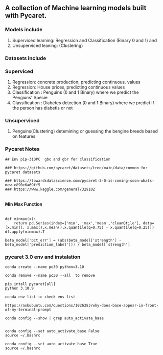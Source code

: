 

## A collection of Machine learning models built with Pycaret.

###  Models include 
1.  Superviced learning:  Regression and Classification (Binary 0 and 1) and 
2.  Unsuperviced leaning:  (Clustering)

### Datasets include

### Superviced
1.   Regression:   concrete production, predicting continuous. values
2.   Regression: House prices, predicting continuous values
3.   Classification : Penguins (0 and 1 Binary) where we predict the Pengiuns' Specie
4.   Classification : Diabetes detection  (0 and 1 Binary) where we predict if the person has diabetis or not


### Unsuperviced 
1.   Penguins(Clustering) detemining or guessing the bengine breeds based on features 


###  Pycaret Notes

```
## Env pip-310PC  gbc and gbr for classification

### https://github.com/pycaret/datasets/tree/main/data/common for pycaret datasets

### https://towardsdatascience.com/pycaret-3-0-is-coming-soon-whats-new-e890e6a69ff5
### https://www.kaggle.com/general/329102


```
#### Min Max Function
```

def minmax(x):
    return pd.Series(index=['min', 'max','mean','cleanQtile'], data=[x.min(), x.max(),x.mean(),x.quantile(q=0.75) - x.quantile(q=0.25)])
df.apply(minmax).T

```
```
beta_model['pct_err'] = (abs(beta_model['strength'] - beta_model['prediction_label'])) / beta_model['strength']

```
### pycaret 3.0 env and instalation 

```
conda create --name pc30 python=3.10

conda remove --name pc30 --all  to remove

pip intall pycaret[all]
python 3.10.9

conda env list to check env list

https://askubuntu.com/questions/1026383/why-does-base-appear-in-front-of-my-terminal-prompt

conda config --show | grep auto_activate_base


conda config --set auto_activate_base False
source ~/.bashrc

conda config --set auto_activate_base True
source ~/.bashrc

```
